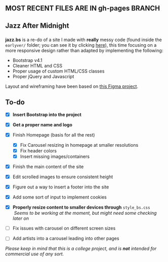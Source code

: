 ## **MOST RECENT FILES ARE IN gh-pages BRANCH**


## Jazz After Midnight 
###

**jazz.bs** is a re-do of a site I made with **really** messy code (found inside the `earlyver/` folder; you can see it by clicking [here](http://lkprod3.github.io/jazz.bs/earlyver/)), this time focusing on a more responsive design rather than adapted by implementing the following:
  * Bootstrap v4.1
  * Cleaner HTML and CSS
  * Proper usage of custom HTML/CSS classes
  * Proper jQuery and Javascript

Layout and wireframing have been based on [this Figma project](https://www.figma.com/file/gZxGM3MBrITtwrkJdxgysMhb/Wireframe?node-id=136%3A616).



## To-do
- [x] **Insert Bootstrap into the project**
- [x] **Get a proper name and logo**
- [x] Finish Homepage (basis for all the rest)
  - [x] Fix Carousel resizing in homepage at smaller resolutions
  - [x] Fix header colors
  - [x] Insert missing images/containers
- [x] Finish the main content of the site
- [x] Edit scrolled images to ensure consistent height
- [x] Figure out a way to insert a footer into the site
- [x] Add some sort of input to implement cookies
- [x] **Properly resize content to smaller devices through** `style_bs.css`
  <br>&nbsp;*Seems to be working at the moment, but might need some checking later on*
- [ ] Fix issues with carousel on different screen sizes
- [ ] Add artists into a carousel leading into other pages


*Please keep in mind that this is a college project, and is **not** intended for commercial use of any sort.*
